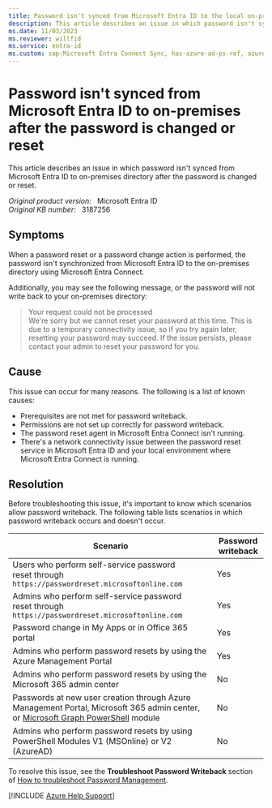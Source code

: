 ```yaml
---
title: Password isn't synced from Microsoft Entra ID to the local on-premises directory after the password is changed or reset
description: This article describes an issue in which password isn't synced from Microsoft Entra ID to the local on-premises directory after the password is changed or reset. It provides a resolution.
ms.date: 11/03/2023
ms.reviewer: willfid
ms.service: entra-id
ms.custom: sap:Microsoft Entra Connect Sync, has-azure-ad-ps-ref, azure-ad-ref-level-one-done
---
```

# Password isn't synced from Microsoft Entra ID to on-premises after the password is changed or reset

This article describes an issue in which password isn't synced from Microsoft Entra ID to on-premises directory after the password is changed or reset.

_Original product version:_ &nbsp; Microsoft Entra ID  
_Original KB number:_ &nbsp; 3187256

## Symptoms

When a password reset or a password change action is performed, the password isn't synchronized from Microsoft Entra ID to the on-premises directory using Microsoft Entra Connect.

Additionally, you may see the following message, or the password will not write back to your on-premises directory:

> Your request could not be processed  
 We're sorry but we cannot reset your password at this time. This is due to a temporary connectivity issue, so if you try again later, resetting your password may succeed. If the issue persists, please contact your admin to reset your password for you.

## Cause

This issue can occur for many reasons. The following is a list of known causes:

- Prerequisites are not met for password writeback.
- Permissions are not set up correctly for password writeback.
- The password reset agent in Microsoft Entra Connect isn't running.
- There's a network connectivity issue between the password reset service in Microsoft Entra ID and your local environment where Microsoft Entra Connect is running.

## Resolution

Before troubleshooting this issue, it's important to know which scenarios allow password writeback. The following table lists scenarios in which password writeback occurs and doesn't occur.

|Scenario  |Password writeback  |
|---------|---------|
|Users who perform self-service password reset through `https://passwordreset.microsoftonline.com` | Yes |
|Admins who perform self-service password reset through `https://passwordreset.microsoftonline.com`| Yes |
|Password change in My Apps or in Office 365 portal|Yes|
|Admins who perform password resets by using the Azure Management Portal | Yes |
|Admins who perform password resets by using the Microsoft 365 admin center| No  |
|Passwords at new user creation through Azure Management Portal, Microsoft 365 admin center, or [Microsoft Graph PowerShell](/powershell/microsoftgraph/overview) module| No |
|Admins who perform password resets by using PowerShell Modules V1 (MSOnline) or V2 (AzureAD)|No|

To resolve this issue, see the **Troubleshoot Password Writeback** section of [How to troubleshoot Password Management](/azure/active-directory/authentication/active-directory-passwords-troubleshoot#troubleshoot-password-writeback).

[!INCLUDE [Azure Help Support](../../../includes/azure-help-support.md)]
